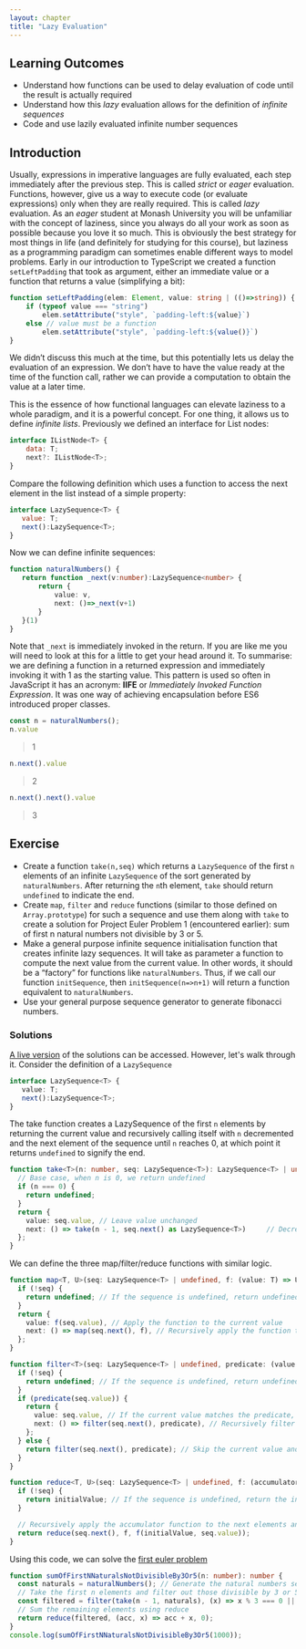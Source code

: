 ```yaml
---
layout: chapter
title: "Lazy Evaluation"
---
```



## Learning Outcomes

- Understand how functions can be used to delay evaluation of code until the result is actually required
- Understand how this *lazy* evaluation allows for the definition of *infinite sequences*
- Code and use lazily evaluated infinite number sequences

## Introduction

Usually, expressions in imperative languages are fully evaluated, each step immediately after the previous step.  This is called *strict* or *eager* evaluation.  Functions, however, give us a way to execute code (or evaluate expressions) only when they are really required.  This is called *lazy* evaluation.  As an *eager* student at Monash University you will be unfamiliar with the concept of laziness, since you always do all your work as soon as possible because you love it so much.  This is obviously the best strategy for most things in life (and definitely for studying for this course), but laziness as a programming paradigm can sometimes enable different ways to model problems.  Early in our introduction to TypeScript we created a function ```setLeftPadding``` that took as argument, either an immediate value or a function that returns a value (simplifying a bit):

```typescript
function setLeftPadding(elem: Element, value: string | (()=>string)) {
    if (typeof value === "string")
        elem.setAttribute("style", `padding-left:${value}`)
    else // value must be a function
        elem.setAttribute("style", `padding-left:${value()}`)
}
```

We didn’t discuss this much at the time, but this potentially lets us delay the evaluation of an expression.  We don’t have to have the value ready at the time of the function call, rather we can provide a computation to obtain the value at a later time.

This is the essence of how functional languages can elevate laziness to a whole paradigm, and it is a powerful concept.  For one thing, it allows us to define *infinite lists*.  Previously we defined an interface for List nodes:

```javascript
interface IListNode<T> {
    data: T;
    next?: IListNode<T>;
}
```

Compare the following definition which uses a function to access the next element in the list instead of a simple property:

```javascript
interface LazySequence<T> {
   value: T;
   next():LazySequence<T>;
}
```

Now we can define infinite sequences:

```typescript
function naturalNumbers() {
   return function _next(v:number):LazySequence<number> {
       return {
           value: v,
           next: ()=>_next(v+1)
       }
   }(1)
}
```

Note that ```_next``` is immediately invoked in the return.  If you are like me you will need to look at this for a little to get your head around it.  To summarise: we are defining a function in a returned expression and immediately invoking it with 1 as the starting value.  This pattern is used so often in JavaScript it has an acronym: **IIFE** or *Immediately Invoked Function Expression*.  It was one way of achieving encapsulation before ES6 introduced proper classes.

```javascript
const n = naturalNumbers();
n.value
```

> 1

```javascript
n.next().value
```

> 2

```javascript
n.next().next().value
```

> 3

## Exercise

* Create a function ```take(n,seq)``` which returns a ```LazySequence``` of the first ```n``` elements of an infinite ```LazySequence``` of the sort generated by ```naturalNumbers```.  After returning the ```n```th element, ```take``` should return ```undefined``` to indicate the end.
* Create ```map```, ```filter``` and ```reduce``` functions (similar to those defined on ```Array.prototype```) for such a sequence and use them along with ```take``` to create a solution for Project Euler Problem 1 (encountered earlier): sum of first n natural numbers not divisible by 3 or 5.
* Make a general purpose infinite sequence initialisation function that creates infinite lazy sequences.  It will take as parameter a function to compute the next value from the current value.  In other words, it should be a “factory” for functions like ```naturalNumbers```.  Thus, if we call our function ```initSequence```, then ```initSequence(n=>n+1)``` will return a function equivalent to ```naturalNumbers```.
* Use your general purpose sequence generator to generate fibonacci numbers.

### Solutions
[A live version](https://stackblitz.com/edit/typescript-45wfky?file=index.ts) of the solutions can be accessed. However, let's walk through it. Consider the definition of a `LazySequence`

```typescript
interface LazySequence<T> {
   value: T;
   next():LazySequence<T>;
}
```

The take function creates a LazySequence of the first `n` elements by returning the current value and recursively calling itself with `n` decremented and the next element of the sequence until `n` reaches 0, at which point it returns `undefined` to signify the end.

```typescript
function take<T>(n: number, seq: LazySequence<T>): LazySequence<T> | undefined {
  // Base case, when n is 0, we return undefined
  if (n === 0) {
    return undefined;
  }
  return {
    value: seq.value, // Leave value unchanged
    next: () => take(n - 1, seq.next() as LazySequence<T>)     // Decrement n, and recursively apply
  };
}
```

We can define the three map/filter/reduce functions with similar logic.

```typescript
function map<T, U>(seq: LazySequence<T> | undefined, f: (value: T) => U): LazySequence<U> | undefined {
  if (!seq) {
    return undefined; // If the sequence is undefined, return undefined
  }
  return {
    value: f(seq.value), // Apply the function to the current value
    next: () => map(seq.next(), f), // Recursively apply the function to the next elements
  };
}
```

```typescript
function filter<T>(seq: LazySequence<T> | undefined, predicate: (value: T) => boolean): LazySequence<T> | undefined {
  if (!seq) {
    return undefined; // If the sequence is undefined, return undefined
  }
  if (predicate(seq.value)) {
    return {
      value: seq.value, // If the current value matches the predicate, include it
      next: () => filter(seq.next(), predicate), // Recursively filter the next elements
    };
  } else {
    return filter(seq.next(), predicate); // Skip the current value and filter the next elements
  }
}
```

```typescript
function reduce<T, U>(seq: LazySequence<T> | undefined, f: (accumulator: U, value: T) => U, initialValue: U): U {
  if (!seq) {
    return initialValue; // If the sequence is undefined, return the initial value
  }

  // Recursively apply the accumulator function to the next elements and the current value
  return reduce(seq.next(), f, f(initialValue, seq.value));
}
```

Using this code, we can solve the [first euler problem](https://projecteuler.net/problem=1)

```typescript
function sumOfFirstNNaturalsNotDivisibleBy3Or5(n: number): number {
  const naturals = naturalNumbers(); // Generate the natural numbers sequence
  // Take the first n elements and filter out those divisible by 3 or 5
  const filtered = filter(take(n - 1, naturals), (x) => x % 3 === 0 || x % 5 === 0);
  // Sum the remaining elements using reduce
  return reduce(filtered, (acc, x) => acc + x, 0);
}
console.log(sumOfFirstNNaturalsNotDivisibleBy3Or5(1000)); 
```



